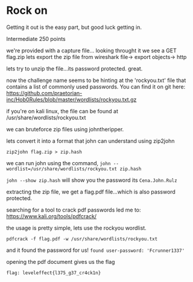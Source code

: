 # Rock on 



Getting it out is the easy part, but good luck getting in.

Intermediate 
250 points 

we're provided with a capture file...
looking throught it we see a GET flag.zip
lets export the zip file from wireshark
file-> export objects-> http

lets try to unzip the file...its password protected. great.

now the challenge name seems to be hinting at the 'rockyou.txt' file that contains a list of commonly used passwords. You can find it on git here:
https://github.com/praetorian-inc/Hob0Rules/blob/master/wordlists/rockyou.txt.gz

if you're on kali linux, the file can be found at /usr/share/wordlists/rockyou.txt

we can bruteforce zip files using johntheripper.

lets convert it into a format that john can understand using zip2john

`zip2john flag.zip > zip.hash`

we can run john using the command,
`john --wordlist=/usr/share/wordlists/rockyou.txt zip.hash`

`john --show zip.hash` will show you the password
its `Cena.John.Rulz`

extracting the zip file, we get a flag.pdf file...which is also password protected.

searching for a tool to crack pdf passwords led me to:
https://www.kali.org/tools/pdfcrack/

the usage is pretty simple, lets use the rockyou wordlist.

`pdfcrack -f flag.pdf -w /usr/share/wordlists/rockyou.txt`

and it found the password for us!
`found user-password: 'Fcrunner1337'`

opening the pdf document gives us the flag

`flag: leveleffect{l375_g37_cr4ck1n}`
